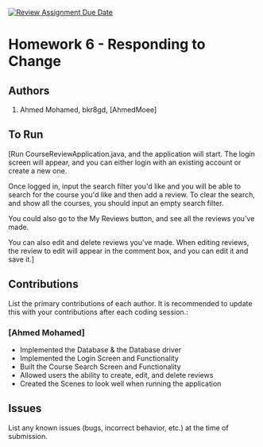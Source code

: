 [![Review Assignment Due Date](https://classroom.github.com/assets/deadline-readme-button-24ddc0f5d75046c5622901739e7c5dd533143b0c8e959d652212380cedb1ea36.svg)](https://classroom.github.com/a/DC1SF4uZ)
# Homework 6 - Responding to Change

## Authors
1) Ahmed Mohamed, bkr8gd, [AhmedMoee]

## To Run

[Run CourseReviewApplication.java, and the application will start. 
The login screen will appear, and you can either login with an existing account or create a new one.

Once logged in, input the search filter you'd like and you will be able to search for the course you'd like and then add a review.
To clear the search, and show all the courses, you should input an empty search filter.

You could also go to the My Reviews button, and see all the reviews you've made.

You can also edit and delete reviews you've made.
When editing reviews, the review to edit will appear in the comment box, and you can edit it and save it.]
## Contributions

List the primary contributions of each author. It is recommended to update this with your contributions after each coding session.:

### [Ahmed Mohamed]

* Implemented the Database & the Database driver 
* Implemented the Login Screen and Functionality
* Built the Course Search Screen and Functionality
* Allowed users the ability to create, edit, and delete reviews
* Created the Scenes to look well when running the application

## Issues

List any known issues (bugs, incorrect behavior, etc.) at the time of submission.
